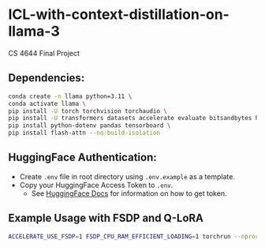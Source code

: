 # ICL-with-context-distillation-on-llama-3

CS 4644 Final Project

## Dependencies:

```bash
conda create -n llama python=3.11 \
conda activate llama \
pip install -U torch torchvision torchaudio \
pip install -U transformers datasets accelerate evaluate bitsandbytes huggingface_hub trl peft \
pip install python-dotenv pandas tensorboard \
pip install flash-attn --no-build-isolation
```

## HuggingFace Authentication:

-   Create `.env` file in root directory using `.env.example` as a template.
-   Copy your HuggingFace Access Token to `.env`.
    -   See [HuggingFace Docs](https://huggingface.co/docs/hub/en/security-tokens) for information on how to get token.

## Example Usage with FSDP and Q-LoRA

```bash
ACCELERATE_USE_FSDP=1 FSDP_CPU_RAM_EFFICIENT_LOADING=1 torchrun --nproc_per_node=4 main.py --config config/llama-3-8b-qlora.yaml
```
